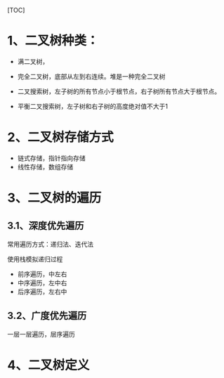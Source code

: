 [TOC]



# 1、二叉树种类：



- 满二叉树，

- 完全二叉树，底部从左到右连续。堆是一种完全二叉树
- 二叉搜索树，左子树的所有节点小于根节点，右子树所有节点大于根节点。
- 平衡二叉搜索树，左子树和右子树的高度绝对值不大于1



# 2、二叉树存储方式

- 链式存储，指针指向存储
- 线性存储，数组存储



# 3、二叉树的遍历

## 3.1、深度优先遍历

常用遍历方式：递归法、迭代法

使用栈模拟递归过程

- 前序遍历，中左右
- 中序遍历，左中右
- 后序遍历，左右中

## 3.2、广度优先遍历

一层一层遍历，层序遍历



# 4、二叉树定义

